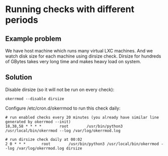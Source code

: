 # Running checks with different periods

## Example problem
We have host machine which runs many virtual LXC machines. And we watch disk size for each machine using dirsize check. Dirsize for hundreds of GBytes takes very long time and makes heavy load on system. 

## Solution

Disable dirsize (so it will not be run on every check):
~~~
okerrmod --disable dirsize
~~~

Configure /etc/cron.d/okerrmod to run this check daily:
~~~
# run enabled checks every 20 minutes (you already have similar line generated by okerrmod --init)
18,38,58 * * * *        root        /usr/bin/python3 /usr/local/bin/okerrmod --log /var/log/okerrmod.log

# run dirsize check daily at 00:02
2 0 * * * 		root	    /usr/bin/python3 /usr/local/bin/okerrmod --log /var/log/okerrmod.log dirsize
~~~